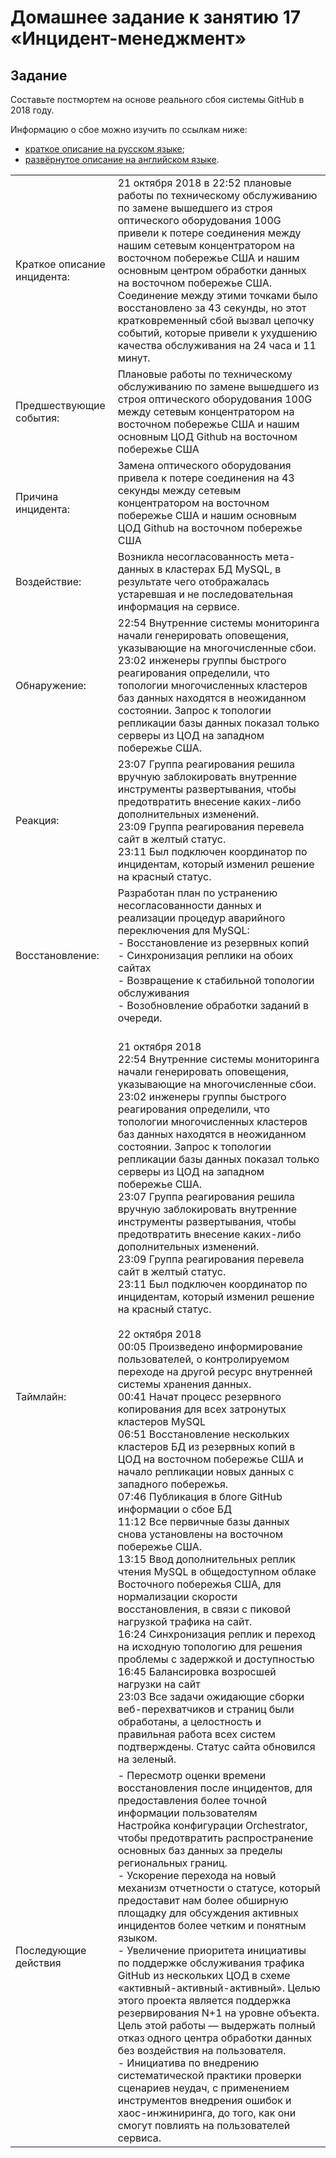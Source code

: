 # Домашнее задание к занятию 17 «Инцидент-менеджмент»

## Задание

Составьте постмортем на основе реального сбоя системы GitHub в 2018 году.

Информацию о сбое можно изучить по ссылкам ниже:

* [краткое описание на русском языке](https://habr.com/ru/post/427301/);
* [развёрнутое описание на английском языке](https://github.blog/2018-10-30-oct21-post-incident-analysis/).

| | |
| ------------------------ | ---------------- |
| Краткое описание инцидента: | 21 октября 2018 в 22:52 плановые работы по техническому обслуживанию по замене вышедшего из строя оптического оборудования 100G привели к потере соединения между нашим сетевым концентратором на восточном побережье США и нашим основным центром обработки данных на восточном побережье США. Соединение между этими точками было восстановлено за 43 секунды, но этот кратковременный сбой вызвал цепочку событий, которые привели к ухудшению качества обслуживания на 24 часа и 11 минут. |
| Предшествующие события: | Плановые работы по техническому обслуживанию по замене вышедшего из строя оптического оборудования 100G между сетевым концентратором на восточном побережье США и нашим основным ЦОД Github на восточном побережье США |
| Причина инцидента: | Замена оптического оборудования привела к потере соединения на 43 секунды между сетевым концентратором на восточном побережье США и нашим основным ЦОД Github на восточном побережье США |
| Воздействие: | Возникла несогласованность мета-данных в кластерах БД MySQL, в результате чего отображалась устаревшая и не последовательная информация на сервисе. |
| Обнаружение: | 22:54 Внутренние системы мониторинга начали генерировать оповещения, указывающие на многочисленные сбои. <br>23:02 инженеры группы быстрого реагирования определили, что топологии многочисленных кластеров баз данных находятся в неожиданном состоянии. Запрос к топологии репликации базы данных показал только серверы из ЦОД на западном побережье США. |
| Реакция: | 23:07 Группа реагирования решила вручную заблокировать внутренние инструменты развертывания, чтобы предотвратить внесение каких-либо дополнительных изменений. <br>23:09 Группа реагирования перевела сайт в желтый статус. <br>23:11 Был подключен координатор по инцидентам, который изменил решение на красный статус. |
| Восстановление: | Разработан план по устранению несогласованности данных и реализации процедур аварийного переключения для MySQL: <br> - Восстановление из резервных копий <br> - Синхронизация реплики на обоих сайтах <br> - Возвращение к стабильной топологии обслуживания <br> - Возобновление обработки заданий в очереди. |
| Таймлайн: | <br> 21 октября 2018 <br> 22:54 Внутренние системы мониторинга начали генерировать оповещения, указывающие на многочисленные сбои. <br>23:02 инженеры группы быстрого реагирования определили, что топологии многочисленных кластеров баз данных находятся в неожиданном состоянии. Запрос к топологии репликации базы данных показал только серверы из ЦОД на западном побережье США. <br>23:07 Группа реагирования решила вручную заблокировать внутренние инструменты развертывания, чтобы предотвратить внесение каких-либо дополнительных изменений. <br>23:09 Группа реагирования перевела сайт в желтый статус. <br>23:11 Был подключен координатор по инцидентам, который изменил решение на красный статус.<br><br>22 октября 2018 <br>00:05 Произведено информирование пользователей, о контролируемом переходе на другой ресурс внутренней системы хранения данных. <br>00:41 Начат процесс резервного копирования для всех затронутых кластеров MySQL <br>06:51 Восстановление нескольких кластеров БД из резервных копий в ЦОД на восточном побережье США и начало репликации новых данных с западного побережья. <br>07:46 Публикация в блоге GitHub информации о сбое БД <br>11:12 Все первичные базы данных снова установлены на восточном побережье США. <br>13:15 Ввод дополнительных реплик чтения MySQL в общедоступном облаке Восточного побережья США, для нормализации скорости восстановления, в связи с пиковой нагрузкой трафика на сайт. <br>16:24 Синхронизация реплик и переход на исходную топологию для решения проблемы с задержкой и доступностью <br>16:45 Балансировка возросшей нагрузки на сайт <br>23:03 Все задачи ожидающие сборки веб-перехватчиков и страниц были обработаны, а целостность и правильная работа всех систем подтверждены. Статус сайта обновился на зеленый. |
| Последующие действия | - Пересмотр оценки времени восстановления после инцидентов, для предоставления более точной информации пользователям <br>Настройка конфигурации Orchestrator, чтобы предотвратить распространение основных баз данных за пределы региональных границ. <br> - Ускорение перехода на новый механизм отчетности о статусе, который предоставит нам более обширную площадку для обсуждения активных инцидентов более четким и понятным языком. <br> - Увеличение приоритета инициативы по поддержке обслуживания трафика GitHub из нескольких ЦОД в схеме «активный-активный-активный». Целью этого проекта является поддержка резервирования N+1 на уровне объекта. Цель этой работы — выдержать полный отказ одного центра обработки данных без воздействия на пользователя. <br> - Инициатива по внедрению систематической практики проверки сценариев неудач, с применением инструментов внедрения ошибок и хаос-инжиниринга, до того, как они смогут повлиять на пользователей сервиса.


